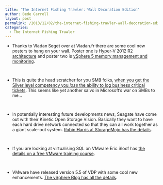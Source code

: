 ```yaml
---
title: 'The Internet Fishing Trawler: Wall Decoration Edition'
author: Bede Carroll
layout: post
permalink: /2013/12/02/the-internet-fishing-trawler-wall-decoration-edition/
categories:
  - The Internet Fishing Trawler
---
```

*   Thanks to Vladan Seget over at Vladan.fr there are some cool new posters to hang on your wall. Poster one is <a href="http://www.vladan.fr/windows-server-hyper-v-2012-r2-poster/" target="_blank">Hyper-V 2012 R2 architecture</a> and poster two is <a href="http://www.vladan.fr/vmware-vsphere-5-memory-management-and-monitoring-poster/" target="_blank">vSphere 5 memory management and monitoring</a>.

&nbsp;

*   This is quite the head scratcher for you SMB folks, <a href="http://msmvps.com/blogs/bradley/archive/2013/11/26/why-you-want-to-skip-the-silver-small-business-competency.aspx" target="_blank">when you get the Silver level competency you <em>lose</em> the ability to log business critical tickets</a>. This seems like yet another salvo in Microsoft&#8217;s war on SMBs to me&#8230;

&nbsp;

*   In potentially interesting future developments news, Seagate have come out with their Kinetic Open Storage Vision. Basically they want to have each hard drive network connected so that they can all work together as a giant scale-out system. <a href="http://storagemojo.com/2013/11/21/seagates-kinetic-open-storage-vision/" target="_blank">Robin Harris at StorageMojo has the details</a>.

&nbsp;

*   If you are looking at virtualising SQL on VMware Eric Sloof has <a href="http://www.ntpro.nl/blog/archives/2519-Free-e-learning-course-Virtualizing-Microsoft-SQL-Server-2012-with-VMware-Fundamentals.html" target="_blank">the details on a free VMware training course</a>.

&nbsp;

*   VMware have released version 5.5 of VDP with some cool new enhancements. <a href="http://blogs.vmware.com/vsphere/2013/11/vdp-advanced-5-5-ga.html" target="_blank">The vSphere Blog has all the details</a>.

&nbsp;